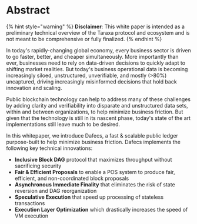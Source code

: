 # Abstract



{% hint style="warning" %}
**Disclaimer**: This white paper is intended as a preliminary technical overview of the Taraxa protocol and ecosystem and is not meant to be comprehensive or fully finalized.
{% endhint %}



In today's rapidly-changing global economy, every business sector is driven to go faster, better, and cheaper simultaneously. More importantly than ever, businesses need to rely on data-driven decisions to quickly adapt to shifting market realities. But today's business operational data is becoming increasingly siloed, unstructured, unverifiable, and mostly \(&gt;80%\) uncaptured, driving increasingly misinformed decisions that hold back innovation and scaling. 

Public blockchain technology can help to address many of these challenges by adding clarity and verifiability into disparate and unstructured data sets, within and between organizations, to help minimize business friction. But given that the technology is still in its nascent phase, today's state of the art implementations still leave much to be desired.  

In this whitepaper, we introduce Dafecs, a fast & scalable public ledger purpose-built to help minimize business friction. Dafecs implements the following key technical innovations: 

* **Inclusive Block DAG** protocol that maximizes throughput without sacrificing security
* **Fair & Efficient Proposals** to enable a POS system to produce fair, efficient, and non-coordinated block proposals
* **Asynchronous Immediate Finality** that eliminates the risk of state reversion and DAG reorganization
* **Speculative Execution** that speed up processing of stateless transactions
* **Execution Layer Optimization** which drastically increases the speed of VM execution

